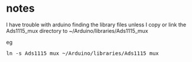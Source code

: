# notes

I have trouble with arduino finding the library files unless I copy or link the Ads1115_mux directory to ~/Arduino/libraries/Ads1115_mux

eg

<pre>ln -s Ads1115_mux ~/Arduino/libraries/Ads1115_mux</pre>
